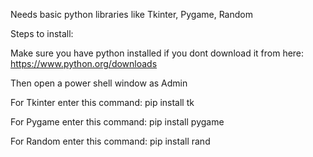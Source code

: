 Needs basic python libraries like Tkinter, Pygame, Random

Steps to install:

Make sure you have python installed if you dont download it from here: https://www.python.org/downloads

Then open a power shell window as Admin

For Tkinter enter this command: pip install tk

For Pygame enter this command: pip install pygame

For Random enter this command: pip install rand

